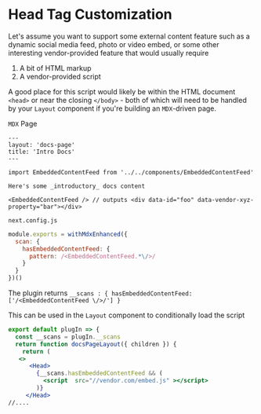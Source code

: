 # Head Tag Customization

Let's assume you want to support some external content feature such as a dynamic social media feed, photo or video embed, or some other interesting vendor-provided feature that would usually require

1. A bit of HTML markup
2. A vendor-provided script

A good place for this script would likely be within the HTML document `<head>` or near the closing `</body>` - both of which will need to be handled by your `Layout` component if you're building an `MDX`-driven page.

`MDX` Page

```mdx
---
layout: 'docs-page'
title: 'Intro Docs'
---

import EmbeddedContentFeed from '../../components/EmbeddedContentFeed'

Here's some _introductory_ docs content

<EmbeddedContentFeed /> // outputs <div data-id="foo" data-vendor-xyz-property="bar"></div>
```

`next.config.js`

```js
module.exports = withMdxEnhanced({
  scan: {
    hasEmbeddedContentFeed: {
      pattern: /<EmbeddedContentFeed.*\/>/
    }
  }
})()
```

The plugin returns `__scans : { hasEmbeddedContentFeed: ['/<EmbeddedContentFeed \/>/'] }`

This can be used in the `Layout` component to conditionally load the script

```jsx
export default plugIn => {
  const __scans = plugIn.__scans
  return function docsPageLayout({ children }) {
    return (
   <>
      <Head>
        {__scans.hasEmbeddedContentFeed && (
          <script  src="//vendor.com/embed.js" ></script>
        )}
     </Head>
//....
```

